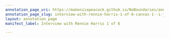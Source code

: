 ```yaml
---
annotation_page_uri: https://makenziepeacock.github.io/NoBoundaries/annotations/interview-with-rennie-harris-1-of-6-canvas-1--i-just-tried-to-do-like-the.json
annotation_page_slug: interview-with-rennie-harris-1-of-6-canvas-1--i-just-tried-to-do-like-the
layout: annotation_page
manifest_label: Interview with Rennie Harris 1 of 6

---
```

